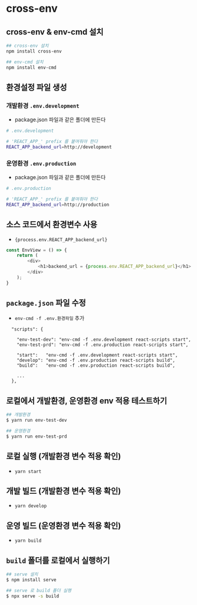 # cross-env

## cross-env & env-cmd 설치
```bash
## cross-env 설치
npm install cross-env

## env-cmd 설치
npm install env-cmd
```
## 환경설정 파일 생성

### 개발환경 `.env.development`
- package.json 파일과 같은 폴더에 만든다
```bash
# .env.development

# 'REACT_APP_' prefix 를 붙여줘야 한다
REACT_APP_backend_url=http://development
```

### 운영환경 `.env.production`
- package.json 파일과 같은 폴더에 만든다
```bash
# .env.production

# 'REACT_APP_' prefix 를 붙여줘야 한다
REACT_APP_backend_url=http://production
```

## 소스 코드에서 환경변수 사용
- `{process.env.REACT_APP_backend_url}`
```javascript
const EnvView = () => {
    return (
        <div>
            <h1>backend_url = {process.env.REACT_APP_backend_url}</h1>
        </div>
    );
}
```

## `package.json` 파일 수정
- `env-cmd -f .env.환경파일` 추가
```
  "scripts": {
    
    "env-test-dev": "env-cmd -f .env.development react-scripts start",
    "env-test-prd": "env-cmd -f .env.production react-scripts start",
    
    "start":   "env-cmd -f .env.development react-scripts start",
    "develop": "env-cmd -f .env.production react-scripts build",
    "build":   "env-cmd -f .env.production react-scripts build",
    
    ...
  },
```

## 로컬에서 개발환경, 운영환경 env 적용 테스트하기
```bash
## 개발환경
$ yarn run env-test-dev

## 운영환경
$ yarn run env-test-prd
```

## 로컬 실행 (개발환경 변수 적용 확인)
- `yarn start`

## 개발 빌드 (개발환경 변수 적용 확인)
- `yarn develop`

## 운영 빌드 (운영환경 변수 적용 확인)
- `yarn build`

## `build` 폴더를 로컬에서 실행하기
```bash
## serve 설치
$ npm install serve

## serve 로 build 폴더 실행
$ npx serve -s build
```
